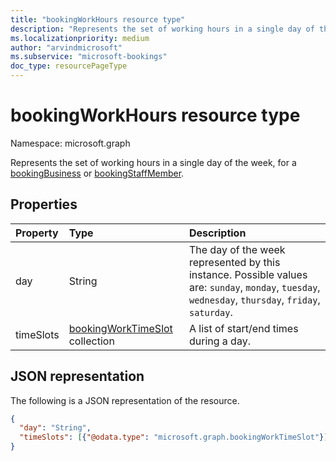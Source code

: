 ```yaml
---
title: "bookingWorkHours resource type"
description: "Represents the set of working hours in a single day of the week, for a bookingBusiness or bookingStaffMember."
ms.localizationpriority: medium
author: "arvindmicrosoft"
ms.subservice: "microsoft-bookings"
doc_type: resourcePageType
---
```


# bookingWorkHours resource type

Namespace: microsoft.graph
 
Represents the set of working hours in a single day of the week, for a [bookingBusiness](bookingbusiness.md) or [bookingStaffMember](bookingstaffmember.md).

## Properties
| Property	   | Type	|Description|
|:---------------|:--------|:----------|
|day|String| The day of the week represented by this instance. Possible values are: `sunday`, `monday`, `tuesday`, `wednesday`, `thursday`, `friday`, `saturday`.|
|timeSlots|[bookingWorkTimeSlot](bookingworktimeslot.md) collection|A list of start/end times during a day.|

## JSON representation

The following is a JSON representation of the resource.

<!-- {
  "blockType": "resource",
  "optionalProperties": [

  ],
  "@odata.type": "microsoft.graph.bookingWorkHours"
}-->

```json
{
  "day": "String",
  "timeSlots": [{"@odata.type": "microsoft.graph.bookingWorkTimeSlot"}]
}

```

<!-- uuid: 8fcb5dbc-d5aa-4681-8e31-b001d5168d79
2015-10-25 14:57:30 UTC -->
<!--
{
  "type": "#page.annotation",
  "description": "bookingWorkHours resource",
  "keywords": "",
  "section": "documentation",
  "tocPath": "",
  "suppressions": []
}
-->


